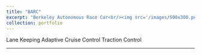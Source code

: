 ```yaml
---
title: "BARC"
excerpt: "Berkeley Autonomous Race Car<br/><img src='/images/500x300.png'>"
collection: portfolio
---
```


Lane Keeping
Adaptive Cruise Control
Traction Control

---
